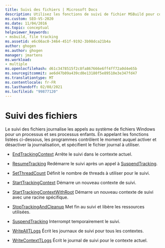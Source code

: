 ```yaml
---
title: Suivi des fichiers | Microsoft Docs
description: Utilisez les fonctions de suivi de fichier MSBuild pour consigner les appels au système de fichiers Windows pour un processus et ses processus enfants.
ms.custom: SEO-VS-2020
ms.date: 11/04/2016
ms.topic: conceptual
helpviewer_keywords:
- msbuild, file tracking
ms.assetid: e6c66ac0-3464-451f-9192-3b98dca21b4a
author: ghogen
ms.author: ghogen
manager: jmartens
ms.workload:
- multiple
ms.openlocfilehash: d61c3478515f2c8fa867666e6ff4ff72a0d4e65b
ms.sourcegitcommit: ae6d47b09a439cd0e13180f5e89510e3e347fd47
ms.translationtype: MT
ms.contentlocale: fr-FR
ms.lasthandoff: 02/08/2021
ms.locfileid: "99877120"
---
```

# <a name="file-tracking"></a>Suivi des fichiers

Le suivi des fichiers journalise les appels au système de fichiers Windows pour un processus et ses processus enfants. En appelant les fonctions listées ci-dessous, les programmes contrôlent le moment auquel activer et désactiver la journalisation, et spécifient le fichier journal à utiliser.

- [EndTrackingContext](../msbuild/endtrackingcontext.md) Arrête le suivi dans le contexte actuel.

- [ResumeTracking](../msbuild/resumetracking.md) Redémarre le suivi après un appel à [SuspendTracking](../msbuild/suspendtracking.md).

- [SetThreadCount](../msbuild/setthreadcount.md) Définit le nombre de threads à utiliser pour le suivi.

- [StartTrackingContext](../msbuild/starttrackingcontext.md) Démarre un nouveau contexte de suivi.

- [StartTrackingContextWithRoot](../msbuild/starttrackingcontextwithroot.md) Démarre un nouveau contexte de suivi avec une racine spécifique.

- [StopTrackingAndCleanup](../msbuild/stoptrackingandcleanup.md) Met fin au suivi et libère les ressources utilisées.

- [SuspendTracking](../msbuild/suspendtracking.md) Interrompt temporairement le suivi.

- [WriteAllTLogs](../msbuild/writealltlogs.md) Écrit les journaux de suivi pour tous les contextes.

- [WriteContextTLogs](../msbuild/writecontexttlogs.md) Écrit le journal de suivi pour le contexte actuel.
